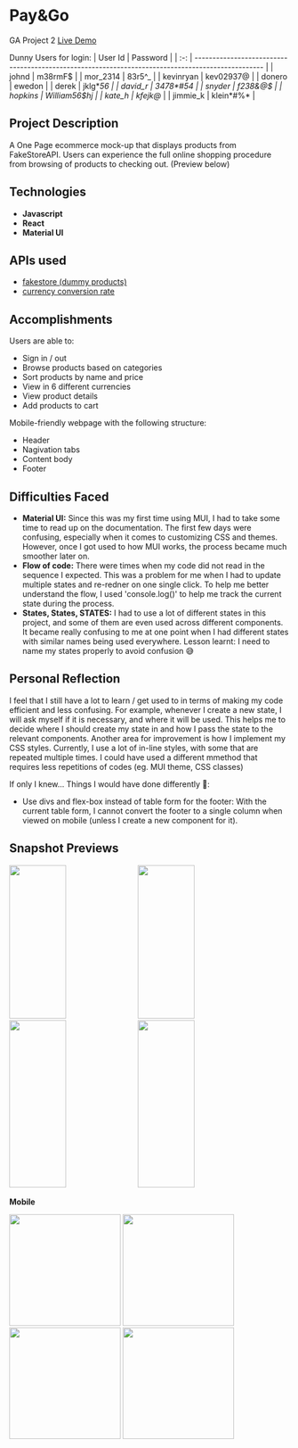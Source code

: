 # Pay&Go
GA Project 2 
[Live Demo](https://ngsuwen.github.io/pay-go)

Dunny Users for login:
|  User Id  | Password                                                                                           |
|   :-:   | ------------------------------------------------------------------------------------------------- |
| johnd  | m38rmF$ |
| mor_2314  | 83r5^_  |
| kevinryan  | kev02937@  |
| donero  | ewedon  |
| derek  | jklg*_56  |
| david_r  | 3478*#54  |
| snyder  | f238&@*$  |
| hopkins  | William56$hj  |
| kate_h  | kfejk@*_  |
| jimmie_k  | klein*#%*  |

## Project Description
A One Page ecommerce mock-up that displays products from FakeStoreAPI. Users can experience the full online shopping procedure from browsing of products to checking out. (Preview below)

## Technologies
* **Javascript**
* **React** 
* **Material UI** 

## APIs used
* [fakestore (dummy products)](https://fakestoreapi.com/docs)
* [currency conversion rate](https://github.com/fawazahmed0/currency-api)

## Accomplishments
Users are able to: 
* Sign in / out
* Browse products based on categories
* Sort products by name and price
* View in 6 different currencies
* View product details
* Add products to cart

Mobile-friendly webpage with the following structure:
* Header
* Nagivation tabs
* Content body
* Footer

## Difficulties Faced
* **Material UI:** Since this was my first time using MUI, I had to take some time to read up on the documentation. The first few days were confusing, especially when it comes to customizing CSS and themes. However, once I got used to how MUI works, the process became much smoother later on. 
* **Flow of code:** There were times when my code did not read in the sequence I expected. This was a problem for me when I had to update multiple states and re-redner on one single click. To help me better understand the flow, I used 'console.log()' to help me track the current state during the process. 
* **States, States, STATES:** I had to use a lot of different states in this project, and some of them are even used across different components. It became really confusing to me at one point when I had different states with similar names being used everywhere. Lesson learnt: I need to name my states properly to avoid confusion :sweat_smile:

## Personal Reflection
I feel that I still have a lot to learn / get used to in terms of making my code efficient and less confusing. For example, whenever I create a new state, I will ask myself if it is necessary, and where it will be used. This helps me to decide where I should create my state in and how I pass the state to the relevant components. 
Another area for improvement is how I implement my CSS styles. Currently, I use a lot of in-line styles, with some that are repeated multiple times. I could have used a different mmethod that requires less repetitions of codes (eg. MUI theme, CSS classes)

If only I knew... Things I would have done differently :thinking:: 
* Use divs and flex-box instead of table form for the footer: With the current table form, I cannot convert the footer to a single column when viewed on mobile (unless I create a new component for it). 

## Snapshot Previews
<p float="left">
<img src="https://user-images.githubusercontent.com/88722847/142601174-ed57eb0e-5050-44bc-994a-5274ec1e036c.png" width="45%" height="275px"/>
<img src="https://user-images.githubusercontent.com/88722847/142601407-127f8a78-9af6-4877-bd9e-6af9a9cfa324.png" width="45%" height="275px"/>
<img src="https://user-images.githubusercontent.com/88722847/142601465-55632c1e-a62b-43e9-a0b3-7827a29485bf.png" width="45%" height="300px"/>
<img src="https://user-images.githubusercontent.com/88722847/142601552-f896e431-d58b-4004-8a81-2457347065cd.png" width="45%" height="300px"/>
</p>

**Mobile**
<p float="left">
<img src="https://user-images.githubusercontent.com/88722847/142604375-9215c578-6cd4-42c1-b113-857afc624378.gif" width="200"/>
<img src="https://user-images.githubusercontent.com/88722847/142604387-77e5c563-31ae-4d34-8245-86de1b6ee910.gif" width="200"/>
<img src="https://user-images.githubusercontent.com/88722847/142606766-1fa56d65-eb1a-4d84-b39a-19984305af02.gif" width="200"/>
<img src="https://user-images.githubusercontent.com/88722847/142604552-1e0b32cc-44cb-4ebe-98c7-7013217c5ad0.gif" width="200"/>
</p>
